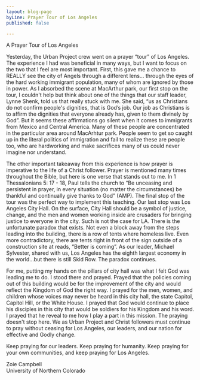 ```yaml
---
layout: blog-page
byLine: Prayer Tour of Los Angeles
published: false

---
```

A Prayer Tour of Los Angeles  
  
Yesterday, the Urban Project crew went on a prayer “tour” of Los Angeles. The experience I had was beneficial in many ways, but I want to focus on the two that I feel are most important. First, this gave me a chance to REALLY see the city of Angels through a different lens… through the eyes of the hard working immigrant population, many of whom are ignored by those in power. As I absorbed the scene at MacArthur park, our first stop on the tour, I couldn't help but think about one of the things that our staff leader, Lynne Shenk, told us that really stuck with me. She said, “us as Christians do not confirm people's dignities, that is God’s job. Our job as Christians is to affirm the dignities that everyone already has, given to them divinely by God”. But it seems these affirmations go silent when it comes to immigrants from Mexico and Central America. Many of these people are concentrated in the particular area around MacArhtur park. People seem to get so caught up in the literal politics of immigration and fail to realize these are people too, who are hardworking and make sacrifices many of us could never imagine nor understand.  
  
The other important takeaway from this experience is how prayer is imperative to the life of a Christ follower. Prayer is mentioned many times throughout the Bible, but here is one verse that stands out to me. In 1 Thessalonians 5: 17 - 18, Paul tells the church to “Be unceasing and persistent in prayer, in every situation (no matter the circumstances) be thankful and continually give thanks to God” (AMP). The final stop of the tour was the perfect way to implement this teaching. Our last stop was Los Angeles City Hall. On the surface, City Hall should be a symbol of justice, change, and the men and women working inside are crusaders for bringing justice to everyone in the city. Such is not the case for LA. There is the unfortunate paradox that exists. Not even a block away from the steps leading into the building, there is a row of tents where homeless live. Even more contradictory, there are tents right in front of the sign outside of a construction site at reads, “Better is coming”. As our leader, Michael Sylvester, shared with us, Los Angeles has the eighth largest economy in the world...but there is still Skid Row. The paradox continues.  
  
For me, putting my hands on the pillars of city hall was what I felt God was leading me to do. I stood there and prayed. Prayed that the policies coming out of this building would be for the improvement of the city and would reflect the Kingdom of God the right way. I prayed for the men, women, and children whose voices may never be heard in this city hall, the state Capitol, Capitol Hill, or the White House. I prayed that God would continue to place his disciples in this city that would be soldiers for his Kingdom and his word. I prayed that he reveal to me how I play a part in this mission. The praying doesn't stop here. We as Urban Project and Christ followers must continue to pray without ceasing for Los Angeles, our leaders, and our nation for effective and Godly change.  
  
Keep praying for our leaders. Keep praying for humanity. Keep praying for your own communities, and keep praying for Los Angeles.  
  
Zoie Campbell   
University of Northern Colorado